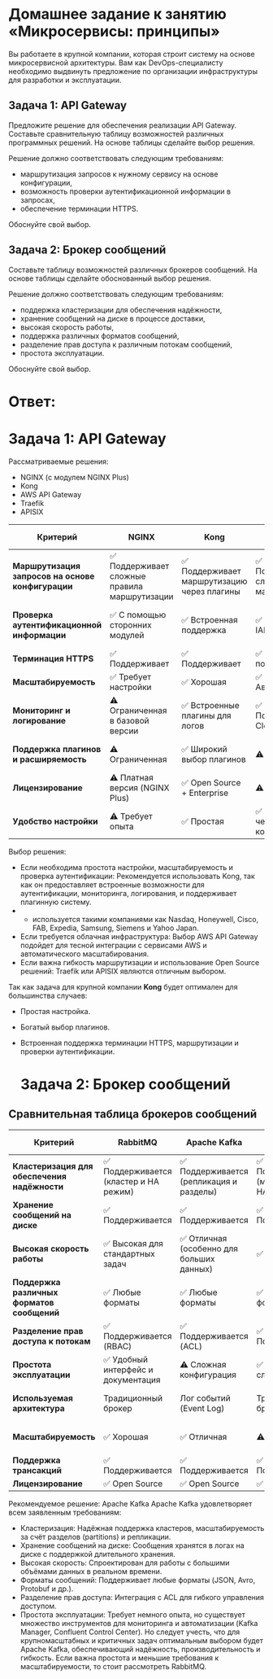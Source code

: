 # Домашнее задание к занятию «Микросервисы: принципы»

Вы работаете в крупной компании, которая строит систему на основе микросервисной архитектуры.
Вам как DevOps-специалисту необходимо выдвинуть предложение по организации инфраструктуры для разработки и эксплуатации.

## Задача 1: API Gateway 

Предложите решение для обеспечения реализации API Gateway. Составьте сравнительную таблицу возможностей различных программных решений. На основе таблицы сделайте выбор решения.

Решение должно соответствовать следующим требованиям:
- маршрутизация запросов к нужному сервису на основе конфигурации,
- возможность проверки аутентификационной информации в запросах,
- обеспечение терминации HTTPS.

Обоснуйте свой выбор.

## Задача 2: Брокер сообщений

Составьте таблицу возможностей различных брокеров сообщений. На основе таблицы сделайте обоснованный выбор решения.

Решение должно соответствовать следующим требованиям:
- поддержка кластеризации для обеспечения надёжности,
- хранение сообщений на диске в процессе доставки,
- высокая скорость работы,
- поддержка различных форматов сообщений,
- разделение прав доступа к различным потокам сообщений,
- простота эксплуатации.

Обоснуйте свой выбор.


# Ответ:

# Задача 1: API Gateway
Рассматриваемые решения:
- NGINX (с модулем NGINX Plus)
- Kong
- AWS API Gateway
- Traefik
- APISIX

| **Критерий**                                   | **NGINX**                     | **Kong**                        | **AWS API Gateway**             | **Traefik**                     | **APISIX**                     |
|------------------------------------------------|--------------------------------|----------------------------------|----------------------------------|----------------------------------|---------------------------------|
| **Маршрутизация запросов на основе конфигурации** | ✅ Поддерживает сложные правила маршрутизации | ✅ Поддерживает маршрутизацию через плагины | ✅ Поддерживает сложную маршрутизацию | ✅ Поддерживает динамическую маршрутизацию | ✅ Поддерживает сложные правила |
| **Проверка аутентификационной информации**      | ✅ С помощью сторонних модулей | ✅ Встроенная поддержка          | ✅ Интеграция с IAM               | ✅ С помощью плагинов            | ✅ Поддерживает JWT, OAuth2 и др. |
| **Терминация HTTPS**                           | ✅ Поддерживает                | ✅ Поддерживает                  | ✅ Полностью поддерживается       | ✅ Поддерживает                  | ✅ Поддерживает                 |
| **Масштабируемость**                           | ✅ Требует настройки           | ✅ Хорошая                       | ✅ Автоматическая                 | ✅ Поддерживает                  | ✅ Отличная                     |
| **Мониторинг и логирование**                   | ⚠️ Ограниченная в базовой версии | ✅ Встроенные плагины для логов  | ✅ Поддерживает CloudWatch        | ✅ Поддержка через плагины       | ✅ Встроенная поддержка         |
| **Поддержка плагинов и расширяемость**         | ⚠️ Ограниченная                | ✅ Широкий выбор плагинов        | ⚠️ Ограничена                    | ✅ Гибкая система плагинов       | ✅ Отличная поддержка           |
| **Лицензирование**                             | ⚠️ Платная версия (NGINX Plus) | ✅ Open Source + Enterprise      | ⚠️ Платная                        | ✅ Open Source                   | ✅ Open Source                  |
| **Удобство настройки**                         | ⚠️ Требует опыта               | ✅ Простая                       | ✅ Управляется через веб-консоль | ✅ Простая                       | ✅ Удобная                      |

Выбор решения:
- Если необходима простота настройки, масштабируемость и проверка аутентификации: Рекомендуется использовать Kong, так как он предоставляет встроенные возможности для аутентификации, мониторинга, логирования, и поддерживает плагинную систему.
-   - используется такими компаниями как Nasdaq, Honeywell, Cisco, FAB, Expedia, Samsung, Siemens и Yahoo Japan.
- Если требуется облачная инфраструктура: Выбор AWS API Gateway подойдет для тесной интеграции с сервисами AWS и автоматического масштабирования.
- Если важна гибкость маршрутизации и использование Open Source решений: Traefik или APISIX являются отличным выбором.

Так как задача для крупной компании **Kong**  будет оптимален для большинства случаев:
- Простая настройка.
- Богатый выбор плагинов.
- Встроенная поддержка терминации HTTPS, маршрутизации и проверки аутентификации.

  # Задача 2: Брокер сообщений

## Сравнительная таблица брокеров сообщений
| **Критерий**                                    | **RabbitMQ**                 | **Apache Kafka**              | **ActiveMQ Artemis**          | **Redis Streams**             | **NATS JetStream**            |
|-------------------------------------------------|------------------------------|--------------------------------|--------------------------------|--------------------------------|--------------------------------|
| **Кластеризация для обеспечения надёжности**    | ✅ Поддерживается (кластер и HA режим) | ✅ Поддерживается (репликация и разделы) | ✅ Поддерживается (мастер-слейв и HA) | ⚠️ Ограниченная поддержка (Redis Sentinel) | ✅ Поддерживается (кластер JetStream) |
| **Хранение сообщений на диске**                 | ✅ Поддерживается            | ✅ Поддерживается              | ✅ Поддерживается              | ✅ Поддерживается              | ✅ Поддерживается              |
| **Высокая скорость работы**                     | ✅ Высокая для стандартных задач | ✅ Отличная (особенно для больших данных) | ✅ Хорошая                     | ✅ Высокая (в памяти)          | ✅ Высокая                    |
| **Поддержка различных форматов сообщений**      | ✅ Любые форматы             | ✅ Любые форматы               | ✅ Любые форматы               | ✅ Любые форматы               | ✅ Любые форматы              |
| **Разделение прав доступа к потокам**           | ✅ Поддерживается (RBAC)     | ✅ Поддерживается (ACL)        | ✅ Поддерживается              | ⚠️ Ограниченная поддержка      | ✅ Поддерживается (ACL)       |
| **Простота эксплуатации**                       | ✅ Удобный интерфейс и документация | ⚠️ Сложная конфигурация       | ✅ Умеренная сложность         | ✅ Простота настройки          | ✅ Умеренная сложность        |
| **Используемая архитектура**                    | Традиционный брокер          | Лог событий (Event Log)       | Традиционный брокер            | In-Memory Streams             | Pub/Sub с устойчивыми потоками |
| **Масштабируемость**                            | ✅ Хорошая                   | ✅ Отличная                    | ⚠️ Ограниченная                | ⚠️ Ограниченная (на уровне Redis кластера) | ✅ Отличная                  |
| **Поддержка трансакций**                        | ✅ Поддерживается            | ✅ Поддерживается              | ✅ Поддерживается              | ⚠️ Ограниченная                | ✅ Ограниченная               |
| **Лицензирование**                              | ✅ Open Source               | ✅ Open Source                 | ✅ Open Source                 | ✅ Open Source                 | ✅ Open Source                |

Рекомендуемое решение: Apache Kafka
Apache Kafka удовлетворяет всем заявленным требованиям:

- Кластеризация: Надёжная поддержка кластеров, масштабируемость за счёт разделов (partitions) и репликации.
- Хранение сообщений на диске: Сообщения хранятся в логах на диске с поддержкой длительного хранения.
- Высокая скорость: Спроектирован для работы с большими объёмами данных в реальном времени.
- Форматы сообщений: Поддерживает любые форматы (JSON, Avro, Protobuf и др.).
- Разделение прав доступа: Интеграция с ACL для гибкого управления доступом.
- Простота эксплуатации: Требует немного опыта, но существует множество инструментов для мониторинга и автоматизации (Kafka Manager, Confluent Control Center).
Но следует учесть, что для крупномасштабных и критичных задач оптимальным выбором будет Apache Kafka, обеспечивающий надёжность, производительность и гибкость. Если важна простота и меньшие требования к масштабируемости, то стоит рассмотреть RabbitMQ.
